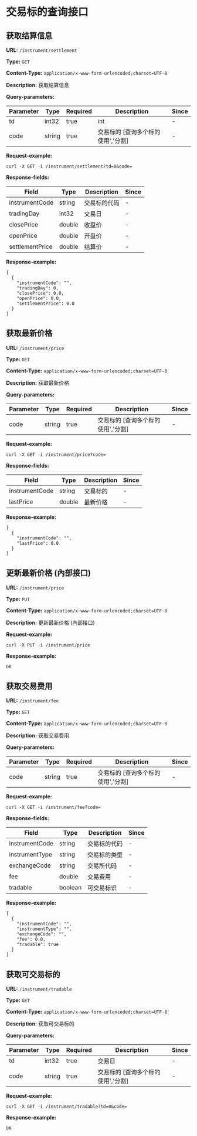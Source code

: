 
# 交易标的查询接口
## 获取结算信息

**URL:** `/instrument/settlement`

**Type:** `GET`


**Content-Type:** `application/x-www-form-urlencoded;charset=UTF-8`

**Description:** 获取结算信息



**Query-parameters:**

| Parameter | Type | Required | Description | Since |
|-----------|------|----------|-------------|-------|
|td|int32|true|    int|-|
|code|string|true|交易标的 [查询多个标的使用','分割]|-|


**Request-example:**
```
curl -X GET -i /instrument/settlement?td=0&code=
```

**Response-fields:**

| Field | Type | Description | Since |
|-------|------|-------------|-------|
|instrumentCode|string|交易标的代码|-|
|tradingDay|int32|交易日|-|
|closePrice|double|收盘价|-|
|openPrice|double|开盘价|-|
|settlementPrice|double|结算价|-|

**Response-example:**
```
[
  {
    "instrumentCode": "",
    "tradingDay": 0,
    "closePrice": 0.0,
    "openPrice": 0.0,
    "settlementPrice": 0.0
  }
]
```

## 获取最新价格

**URL:** `/instrument/price`

**Type:** `GET`


**Content-Type:** `application/x-www-form-urlencoded;charset=UTF-8`

**Description:** 获取最新价格



**Query-parameters:**

| Parameter | Type | Required | Description | Since |
|-----------|------|----------|-------------|-------|
|code|string|true|交易标的 [查询多个标的使用','分割]|-|


**Request-example:**
```
curl -X GET -i /instrument/price?code=
```

**Response-fields:**

| Field | Type | Description | Since |
|-------|------|-------------|-------|
|instrumentCode|string|交易标的|-|
|lastPrice|double|最新价格|-|

**Response-example:**
```
[
  {
    "instrumentCode": "",
    "lastPrice": 0.0
  }
]
```

## 更新最新价格 (內部接口)

**URL:** `/instrument/price`

**Type:** `PUT`


**Content-Type:** `application/x-www-form-urlencoded;charset=UTF-8`

**Description:** 更新最新价格 (內部接口)





**Request-example:**
```
curl -X PUT -i /instrument/price
```

**Response-example:**
```
OK
```

## 获取交易费用

**URL:** `/instrument/fee`

**Type:** `GET`


**Content-Type:** `application/x-www-form-urlencoded;charset=UTF-8`

**Description:** 获取交易费用



**Query-parameters:**

| Parameter | Type | Required | Description | Since |
|-----------|------|----------|-------------|-------|
|code|string|true|交易标的 [查询多个标的使用','分割]|-|


**Request-example:**
```
curl -X GET -i /instrument/fee?code=
```

**Response-fields:**

| Field | Type | Description | Since |
|-------|------|-------------|-------|
|instrumentCode|string|交易标的代码|-|
|instrumentType|string|交易标的类型|-|
|exchangeCode|string|交易所代码|-|
|fee|double|交易费用|-|
|tradable|boolean|可交易标识|-|

**Response-example:**
```
[
  {
    "instrumentCode": "",
    "instrumentType": "",
    "exchangeCode": "",
    "fee": 0.0,
    "tradable": true
  }
]
```

## 获取可交易标的

**URL:** `/instrument/tradable`

**Type:** `GET`


**Content-Type:** `application/x-www-form-urlencoded;charset=UTF-8`

**Description:** 获取可交易标的



**Query-parameters:**

| Parameter | Type | Required | Description | Since |
|-----------|------|----------|-------------|-------|
|td|int32|true|    交易日|-|
|code|string|true|交易标的 [查询多个标的使用','分割]|-|


**Request-example:**
```
curl -X GET -i /instrument/tradable?td=0&code=
```

**Response-example:**
```
OK
```

